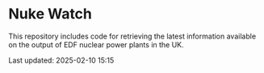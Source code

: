 # Nuke Watch

This repository includes code for retrieving the latest information available on the output of EDF nuclear power plants in the UK.

Last updated: 2025-02-10 15:15